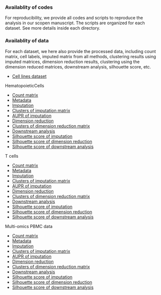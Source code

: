 ### Availablity of codes
For reproducibility, we provide all codes and scripts to reproduce the analysis in our scopen manuscript. 
The scripts are organized for each dataset. See more details inside each directory.

### Availablity of data
For each dataset, we here also provide the processed data, including count matrix, cell labels, 
imputed matrix from all methods, clustering results using 
imputed matrices, dimension reduction results, clustering using the dimension reduced matrices, 
downstream analysis, silhouette score, etc.

* [Cell lines dataset](https://costalab.ukaachen.de/open_data/scOpen/CellLines/)

HematopoieticCells 
* [Count matrix](https://www.dropbox.com/s/pp45n1pcbldeqlq/TagCount.txt.gz?dl=0)
* [Metadata](https://www.dropbox.com/s/v4kzvxfmgg612c4/stat_with_metadata.txt?dl=0)
* [Imputation](https://www.dropbox.com/sh/xyand2y9omoam0v/AABXXKRJiZtV5uxByF9Bflqza?dl=0)
* [Clusters of imputation matrix](https://www.dropbox.com/sh/d4eytthqr2jruxd/AADkJR67J8tKPkMM1IZ6l-mCa?dl=0)
* [AUPR of imputation](https://www.dropbox.com/sh/943az70zycni1nv/AACnsJ0lD-QGYTN4ENLGO5Jwa?dl=0)
* [Dimension reduction](https://www.dropbox.com/sh/yhlkzdoe6aajomq/AAAHKCy4KLLPRLAqezljxLS0a?dl=0)
* [Clusters of dimension reduction matrix](https://www.dropbox.com/sh/nobjgi2acznpjni/AAA_i1jttPoV2YjsP-34ww8-a?dl=0)
* [Downstream analysis](https://www.dropbox.com/sh/w36njb47cfcgbgk/AAAp3G2HCOp2tui6FLpVPNtaa?dl=0)
* [Silhouette score of imputation](https://www.dropbox.com/sh/eog0fq3s953hhol/AABI2KSkumjlD6FkKyg_E9npa?dl=0)
* [Silhouette score of dimension reduction](https://www.dropbox.com/sh/hohm3gzpv6ssxnu/AAAGKJB1IKUC6gweCXeGHpKxa?dl=0)
* [Silhouette score of downstream analysis](https://www.dropbox.com/sh/eezsrpd3xg4j88b/AABKBSrJwU1rZloovP5cooSka?dl=0)


T cells
* [Count matrix](https://www.dropbox.com/s/3m6ms2gzcwvpvej/TagCount.txt.gz?dl=0)
* [Metadata](https://www.dropbox.com/s/debe0i117ifjj5r/stat.txt?dl=0)
* [Imputation](https://www.dropbox.com/sh/kf3sovev0i9lgor/AADGEdrwAdDMSXXD15FBGC8Ua?dl=0)
* [Clusters of imputation matrix](https://www.dropbox.com/sh/5g5d4xipe6fmzwm/AACOuUesJ-bzl0ZL24hmmUKra?dl=0)
* [AUPR of imputation](https://www.dropbox.com/sh/qgu5mb8re9c87lp/AAAtdRZdvBrl3QbS2_Gf2Oloa?dl=0)
* [Dimension reduction](https://www.dropbox.com/sh/cl42rwg2gjzfsnt/AADdyrRgh8VV3PXh3OhQtHm5a?dl=0)
* [Clusters of dimension reduction matrix](https://www.dropbox.com/sh/n8p21n0wgj59qjf/AAAOu4THEaOrt_daEOF1bNapa?dl=0)
* [Downstream analysis](https://www.dropbox.com/sh/c6xmx8hqqzwjxuy/AADH4z66CXlSOyguUCH-5aEKa?dl=0)
* [Silhouette score of imputation](https://www.dropbox.com/sh/6l2nte9yup78u0v/AADGDFbRq7iISLFhC_3tVtiSa?dl=0)
* [Silhouette score of dimension reduction](https://www.dropbox.com/sh/ah8c3qkdrdj8q4r/AADJm1mglMbNyqv2fQMg3KBwa?dl=0)
* [Silhouette score of downstream analysis](https://www.dropbox.com/sh/l3z8rg7wk4u3brd/AADhAi7F4gi-1tKq5VZr3M7Oa?dl=0)

Multi-omics PBMC data
* [Count matrix](https://www.dropbox.com/s/69lglujh0oel11l/TagCount.txt.gz?dl=0)
* [Metadata](https://www.dropbox.com/s/1i42y7xpkydktnx/stat.txt?dl=0)
* [Imputation](https://www.dropbox.com/sh/sknkxt1c997p4xx/AABg8xeqGQiPueX3QevCKYMJa?dl=0)
* [Clusters of imputation matrix](https://www.dropbox.com/sh/8ud8xjfdqn1r9ao/AAAGR1VGq4OykVb3Ao2psmjXa?dl=0)
* [AUPR of imputation](https://www.dropbox.com/sh/qdjaa47ny0o326c/AAAGUdssjATBhYLMq1ekSrvEa?dl=0)
* [Dimension reduction](https://www.dropbox.com/sh/kbo4aiszn1zcyt7/AACXIgy7ZQdF2OIrixq83SEMa?dl=0)
* [Clusters of dimension reduction matrix](https://www.dropbox.com/sh/th2t9d6gmwfadb6/AAAy1CaLSak36AnHrXyC-utVa?dl=0)
* [Downstream analysis](https://www.dropbox.com/sh/va0q8u28ml91j9k/AACPqIEUVCwk2eQrZSpEtSpJa?dl=0)
* [Silhouette score of imputation](https://www.dropbox.com/sh/sint5d67gdddc6q/AAAaZAlpn7qv8MPUbArWMyQqa?dl=0)
* [Silhouette score of dimension reduction](https://www.dropbox.com/sh/weptznhczdy3xm9/AADXoTQZIC30OYLIK4vZlNePa?dl=0)
* [Silhouette score of downstream analysis](https://www.dropbox.com/sh/fmrl23sjk9wacwg/AADVWTVR8Nij66EM6dNJPRKUa?dl=0)
